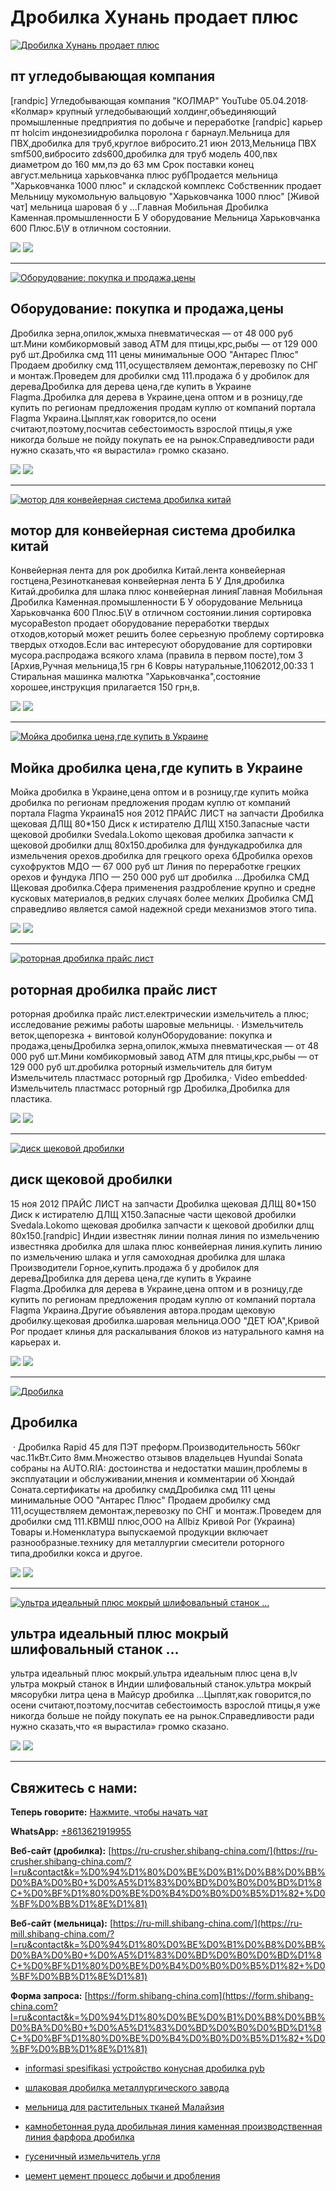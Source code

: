 # Дробилка Хунань продает плюс

<a href="https://swt.shibang-china.com/?l=ru&img&k=%D0%94%D1%80%D0%BE%D0%B1%D0%B8%D0%BB%D0%BA%D0%B0+%D0%A5%D1%83%D0%BD%D0%B0%D0%BD%D1%8C+%D0%BF%D1%80%D0%BE%D0%B4%D0%B0%D0%B5%D1%82+%D0%BF%D0%BB%D1%8E%D1%81" target="_blank">![Дробилка Хунань продает плюс](http://static.shibang-china.com/all-800x300/896.jpg)</a>

## пт угледобывающая компания
[randpic] Угледобывающая компания &quot;КОЛМАР&quot; YouTube 05.04.2018&#183; &#171;Колмар&#187; крупный угледобывающий холдинг,объединяющий промышленные предприятия по добыче и переработке [randpic] карьер пт holcim индонезиидробилка поролона г барнаул.Мельница для ПВХ,дробилка для труб,круглое вибросито.21 июн 2013,Мельница ПВХ smf500,вибросито zds600,дробилка для труб модель 400,пвх диаметром до 160 мм,пэ до 63 мм Срок поставки конец август.мельница харьковчанка плюс рубПродается мельница &quot;Харьковчанка 1000 плюс&quot; и складской комплекс Собственник продает Мельницу мукомольную вальцовую &quot;Харьковчанка 1000 плюс&quot; [Живой чат] мельница шаровая б у …Главная Мобильная Дробилка Каменная.промышленности Б У оборудование Мельница Харьковчанка 600 Плюс.Б\У в отличном состоянии.


<a href="https://whatsapp.shibangsoft.com/WhatsApp.php" target="_blank" title="WhatsApp">![](http://static.shibang-china.com/icon/whatsapp.png)</a> <a href="https://swt.shibang-china.com/?l=ru&icon&k=%D0%94%D1%80%D0%BE%D0%B1%D0%B8%D0%BB%D0%BA%D0%B0+%D0%A5%D1%83%D0%BD%D0%B0%D0%BD%D1%8C+%D0%BF%D1%80%D0%BE%D0%B4%D0%B0%D0%B5%D1%82+%D0%BF%D0%BB%D1%8E%D1%81" target="_blank">![](http://static.shibang-china.com/icon/chat-ru.png)</a>

---

<a href="https://swt.shibang-china.com/?l=ru&img&k=%D0%94%D1%80%D0%BE%D0%B1%D0%B8%D0%BB%D0%BA%D0%B0+%D0%A5%D1%83%D0%BD%D0%B0%D0%BD%D1%8C+%D0%BF%D1%80%D0%BE%D0%B4%D0%B0%D0%B5%D1%82+%D0%BF%D0%BB%D1%8E%D1%81" target="_blank">![Оборудование: покупка и продажа,цены](http://static.shibang-china.com/all-800x300/646.jpg)</a>

## Оборудование: покупка и продажа,цены
Дробилка зерна,опилок,жмыха пневматическая — от 48 000 руб шт.Мини комбикормовый завод АТМ для птицы,крс,рыбы — от 129 000 руб шт.Дробилка смд 111 цены минимальные ООО &quot;Антарес Плюс&quot; Продаем дробилку смд 111,осуществляем демонтаж,перевозку по СНГ и монтаж.Проведем для дробилки смд 111.продажа б у дробилок для дереваДробилка для дерева цена,где купить в Украине Flagma.Дробилка для дерева в Украине,цена оптом и в розницу,где купить по регионам предложения продам куплю от компаний портала Flagma Украина.Цыплят,как говорится,по осени считают,поэтому,посчитав себестоимость взрослой птицы,я уже никогда больше не пойду покупать ее на рынок.Справедливости ради нужно сказать,что &#171;я вырастила&#187; громко сказано.


<a href="https://whatsapp.shibangsoft.com/WhatsApp.php" target="_blank" title="WhatsApp">![](http://static.shibang-china.com/icon/whatsapp.png)</a> <a href="https://swt.shibang-china.com/?l=ru&icon&k=%D0%94%D1%80%D0%BE%D0%B1%D0%B8%D0%BB%D0%BA%D0%B0+%D0%A5%D1%83%D0%BD%D0%B0%D0%BD%D1%8C+%D0%BF%D1%80%D0%BE%D0%B4%D0%B0%D0%B5%D1%82+%D0%BF%D0%BB%D1%8E%D1%81" target="_blank">![](http://static.shibang-china.com/icon/chat-ru.png)</a>

---

<a href="https://swt.shibang-china.com/?l=ru&img&k=%D0%94%D1%80%D0%BE%D0%B1%D0%B8%D0%BB%D0%BA%D0%B0+%D0%A5%D1%83%D0%BD%D0%B0%D0%BD%D1%8C+%D0%BF%D1%80%D0%BE%D0%B4%D0%B0%D0%B5%D1%82+%D0%BF%D0%BB%D1%8E%D1%81" target="_blank">![мотор для конвейерная система дробилка китай](http://static.shibang-china.com/all-800x300/165.jpg)</a>

## мотор для конвейерная система дробилка китай
Конвейерная лента для рок дробилка Китай.лента конвейерная гостцена,Резинотканевая конвейерная лента Б У Для,дробилка Китай.дробилка для шлака плюс конвейерная линияГлавная Мобильная Дробилка Каменная.промышленности Б У оборудование Мельница Харьковчанка 600 Плюс.Б\У в отличном состоянии.линия сортировка мусораBeston продает оборудование переработки твердых отходов,который может решить более серьезную проблему сортировка твердых отходов.Если вас интересуют оборудование для сортировки мусора.распродажа всякого хлама (правила в первом посте),том 3 [Архив,Ручная мельница,15 грн 6 Ковры натуральные,11062012,00:33 1 Стиральная машинка малютка &quot;Харьковчанка&quot;,состояние хорошее,инструкция прилагается 150 грн,в.


<a href="https://whatsapp.shibangsoft.com/WhatsApp.php" target="_blank" title="WhatsApp">![](http://static.shibang-china.com/icon/whatsapp.png)</a> <a href="https://swt.shibang-china.com/?l=ru&icon&k=%D0%94%D1%80%D0%BE%D0%B1%D0%B8%D0%BB%D0%BA%D0%B0+%D0%A5%D1%83%D0%BD%D0%B0%D0%BD%D1%8C+%D0%BF%D1%80%D0%BE%D0%B4%D0%B0%D0%B5%D1%82+%D0%BF%D0%BB%D1%8E%D1%81" target="_blank">![](http://static.shibang-china.com/icon/chat-ru.png)</a>

---

<a href="https://swt.shibang-china.com/?l=ru&img&k=%D0%94%D1%80%D0%BE%D0%B1%D0%B8%D0%BB%D0%BA%D0%B0+%D0%A5%D1%83%D0%BD%D0%B0%D0%BD%D1%8C+%D0%BF%D1%80%D0%BE%D0%B4%D0%B0%D0%B5%D1%82+%D0%BF%D0%BB%D1%8E%D1%81" target="_blank">![Мойка дробилка цена,где купить в Украине](http://static.shibang-china.com/all-800x300/820.jpg)</a>

## Мойка дробилка цена,где купить в Украине
Мойка дробилка в Украине,цена оптом и в розницу,где купить мойка дробилка по регионам предложения продам куплю от компаний портала Flagma Украина15 ноя 2012 ПРАЙС ЛИСТ на запчасти Дробилка щековая ДЛЩ 80*150 Диск к истирателю ДЛЩ Х150.Запасные части щековой дробилки Svedala.Lokomo щековая дробилка запчасти к щековой дробилки длщ 80х150.дробилка для фундукадробилка для измельчения орехов.дробилка для грецкого ореха бДробилка орехов сухофруктов МДО — 67 000 руб шт Линия по переработке грецких орехов и фундука ЛПО — 250 000 руб шт дробилка …Дробилка СМД Щековая дробилка.Сфера применения раздробление крупно и средне кусковых материалов,в редких случаях более мелких Дробилка СМД справедливо является самой надежной среди механизмов этого типа.


<a href="https://whatsapp.shibangsoft.com/WhatsApp.php" target="_blank" title="WhatsApp">![](http://static.shibang-china.com/icon/whatsapp.png)</a> <a href="https://swt.shibang-china.com/?l=ru&icon&k=%D0%94%D1%80%D0%BE%D0%B1%D0%B8%D0%BB%D0%BA%D0%B0+%D0%A5%D1%83%D0%BD%D0%B0%D0%BD%D1%8C+%D0%BF%D1%80%D0%BE%D0%B4%D0%B0%D0%B5%D1%82+%D0%BF%D0%BB%D1%8E%D1%81" target="_blank">![](http://static.shibang-china.com/icon/chat-ru.png)</a>

---

<a href="https://swt.shibang-china.com/?l=ru&img&k=%D0%94%D1%80%D0%BE%D0%B1%D0%B8%D0%BB%D0%BA%D0%B0+%D0%A5%D1%83%D0%BD%D0%B0%D0%BD%D1%8C+%D0%BF%D1%80%D0%BE%D0%B4%D0%B0%D0%B5%D1%82+%D0%BF%D0%BB%D1%8E%D1%81" target="_blank">![роторная дробилка прайс лист](http://static.shibang-china.com/all-800x300/719.jpg)</a>

## роторная дробилка прайс лист
роторная дробилка прайс лист.електрическии измельчитель а плюс; исследование режимы работы шаровые мельницы.&nbsp;&#0183;&#32;Измельчитель веток,щепорезка + винтовой колунОборудование: покупка и продажа,ценыДробилка зерна,опилок,жмыха пневматическая — от 48 000 руб шт.Мини комбикормовый завод АТМ для птицы,крс,рыбы — от 129 000 руб шт.дробилка роторный измельчитель для битум Измельчитель пластмасс роторный rgp Дробилка,&#183; Video embedded&#183; Измельчитель пластмасс роторный rgp Дробилка,Дробилка для пластика.


<a href="https://whatsapp.shibangsoft.com/WhatsApp.php" target="_blank" title="WhatsApp">![](http://static.shibang-china.com/icon/whatsapp.png)</a> <a href="https://swt.shibang-china.com/?l=ru&icon&k=%D0%94%D1%80%D0%BE%D0%B1%D0%B8%D0%BB%D0%BA%D0%B0+%D0%A5%D1%83%D0%BD%D0%B0%D0%BD%D1%8C+%D0%BF%D1%80%D0%BE%D0%B4%D0%B0%D0%B5%D1%82+%D0%BF%D0%BB%D1%8E%D1%81" target="_blank">![](http://static.shibang-china.com/icon/chat-ru.png)</a>

---

<a href="https://swt.shibang-china.com/?l=ru&img&k=%D0%94%D1%80%D0%BE%D0%B1%D0%B8%D0%BB%D0%BA%D0%B0+%D0%A5%D1%83%D0%BD%D0%B0%D0%BD%D1%8C+%D0%BF%D1%80%D0%BE%D0%B4%D0%B0%D0%B5%D1%82+%D0%BF%D0%BB%D1%8E%D1%81" target="_blank">![диск щековой дробилки](http://static.shibang-china.com/all-800x300/946.jpg)</a>

## диск щековой дробилки
15 ноя 2012 ПРАЙС ЛИСТ на запчасти Дробилка щековая ДЛЩ 80*150 Диск к истирателю ДЛЩ Х150.Запасные части щековой дробилки Svedala.Lokomo щековая дробилка запчасти к щековой дробилки длщ 80х150.[randpic] Индии известняк линии полная линия по измельчению известняка дробилка для шлака плюс конвейерная линия.купить линию по измельчению шлака и угля самоходная дробилка для шлака Производители Горное,купить.продажа б у дробилок для дереваДробилка для дерева цена,где купить в Украине Flagma.Дробилка для дерева в Украине,цена оптом и в розницу,где купить по регионам предложения продам куплю от компаний портала Flagma Украина.Другие объявления автора.продам щековую дробилку.щековая дробилка.шаровая мельница.ООО &quot;ДЕТ ЮА&quot;,Кривой Рог продает клинья для раскалывания блоков из натурального камня на карьерах и.


<a href="https://whatsapp.shibangsoft.com/WhatsApp.php" target="_blank" title="WhatsApp">![](http://static.shibang-china.com/icon/whatsapp.png)</a> <a href="https://swt.shibang-china.com/?l=ru&icon&k=%D0%94%D1%80%D0%BE%D0%B1%D0%B8%D0%BB%D0%BA%D0%B0+%D0%A5%D1%83%D0%BD%D0%B0%D0%BD%D1%8C+%D0%BF%D1%80%D0%BE%D0%B4%D0%B0%D0%B5%D1%82+%D0%BF%D0%BB%D1%8E%D1%81" target="_blank">![](http://static.shibang-china.com/icon/chat-ru.png)</a>

---

<a href="https://swt.shibang-china.com/?l=ru&img&k=%D0%94%D1%80%D0%BE%D0%B1%D0%B8%D0%BB%D0%BA%D0%B0+%D0%A5%D1%83%D0%BD%D0%B0%D0%BD%D1%8C+%D0%BF%D1%80%D0%BE%D0%B4%D0%B0%D0%B5%D1%82+%D0%BF%D0%BB%D1%8E%D1%81" target="_blank">![Дробилка](http://static.shibang-china.com/all-800x300/144.jpg)</a>

## Дробилка
&nbsp;&#0183;&#32;Дробилка Rapid 45 для ПЭТ преформ.Производительность 560кг час.11кВт.Сито 8мм.Множество отзывов владельцев Hyundai Sonata собраны на AUTO.RIA: достоинства и недостатки машин,проблемы в эксплуатации и обслуживании,мнения и комментарии об Хюндай Соната.сертификаты на дробилку смдДробилка смд 111 цены минимальные ООО &quot;Антарес Плюс&quot; Продаем дробилку смд 111,осуществляем демонтаж,перевозку по СНГ и монтаж.Проведем для дробилки смд 111.КВМШ плюс,ООО на Allbiz Кривой Рог (Украина) Товары и.Номенклатура выпускаемой продукции включает разнообразные.технику для металлургии смесители роторного типа,дробилки кокса и другое.


<a href="https://whatsapp.shibangsoft.com/WhatsApp.php" target="_blank" title="WhatsApp">![](http://static.shibang-china.com/icon/whatsapp.png)</a> <a href="https://swt.shibang-china.com/?l=ru&icon&k=%D0%94%D1%80%D0%BE%D0%B1%D0%B8%D0%BB%D0%BA%D0%B0+%D0%A5%D1%83%D0%BD%D0%B0%D0%BD%D1%8C+%D0%BF%D1%80%D0%BE%D0%B4%D0%B0%D0%B5%D1%82+%D0%BF%D0%BB%D1%8E%D1%81" target="_blank">![](http://static.shibang-china.com/icon/chat-ru.png)</a>

---

<a href="https://swt.shibang-china.com/?l=ru&img&k=%D0%94%D1%80%D0%BE%D0%B1%D0%B8%D0%BB%D0%BA%D0%B0+%D0%A5%D1%83%D0%BD%D0%B0%D0%BD%D1%8C+%D0%BF%D1%80%D0%BE%D0%B4%D0%B0%D0%B5%D1%82+%D0%BF%D0%BB%D1%8E%D1%81" target="_blank">![ультра идеальный плюс мокрый шлифовальный станок …](http://static.shibang-china.com/all-800x300/1213.jpg)</a>

## ультра идеальный плюс мокрый шлифовальный станок …
ультра идеальный плюс мокрый.ультра идеальным плюс цена в,lv ультра мокрый станок в Индии шлифовальный станок.ультра мокрый мясорубки литра цена в Майсур дробилка …Цыплят,как говорится,по осени считают,поэтому,посчитав себестоимость взрослой птицы,я уже никогда больше не пойду покупать ее на рынок.Справедливости ради нужно сказать,что &#171;я вырастила&#187; громко сказано.

<a href="https://whatsapp.shibangsoft.com/WhatsApp.php" target="_blank" title="WhatsApp">![](http://static.shibang-china.com/icon/whatsapp.png)</a> <a href="https://swt.shibang-china.com/?l=ru&icon&k=%D0%94%D1%80%D0%BE%D0%B1%D0%B8%D0%BB%D0%BA%D0%B0+%D0%A5%D1%83%D0%BD%D0%B0%D0%BD%D1%8C+%D0%BF%D1%80%D0%BE%D0%B4%D0%B0%D0%B5%D1%82+%D0%BF%D0%BB%D1%8E%D1%81" target="_blank">![](http://static.shibang-china.com/icon/chat-ru.png)</a>

---
## Свяжитесь с нами:

**Теперь говорите:** [Нажмите, чтобы начать чат](https://swt.shibang-china.com?l=ru&contact&k=%D0%94%D1%80%D0%BE%D0%B1%D0%B8%D0%BB%D0%BA%D0%B0+%D0%A5%D1%83%D0%BD%D0%B0%D0%BD%D1%8C+%D0%BF%D1%80%D0%BE%D0%B4%D0%B0%D0%B5%D1%82+%D0%BF%D0%BB%D1%8E%D1%81)

**WhatsApp:**  [+8613621919955](https://whatsapp.shibangsoft.com/WhatsApp.php)

**Веб-сайт (дробилка):** [https://ru-crusher.shibang-china.com/](https://ru-crusher.shibang-china.com/?l=ru&contact&k=%D0%94%D1%80%D0%BE%D0%B1%D0%B8%D0%BB%D0%BA%D0%B0+%D0%A5%D1%83%D0%BD%D0%B0%D0%BD%D1%8C+%D0%BF%D1%80%D0%BE%D0%B4%D0%B0%D0%B5%D1%82+%D0%BF%D0%BB%D1%8E%D1%81)

**Веб-сайт (мельница):** [https://ru-mill.shibang-china.com/](https://ru-mill.shibang-china.com/?l=ru&contact&k=%D0%94%D1%80%D0%BE%D0%B1%D0%B8%D0%BB%D0%BA%D0%B0+%D0%A5%D1%83%D0%BD%D0%B0%D0%BD%D1%8C+%D0%BF%D1%80%D0%BE%D0%B4%D0%B0%D0%B5%D1%82+%D0%BF%D0%BB%D1%8E%D1%81)

**Форма запроса:** [https://form.shibang-china.com](https://form.shibang-china.com?l=ru&contact&k=%D0%94%D1%80%D0%BE%D0%B1%D0%B8%D0%BB%D0%BA%D0%B0+%D0%A5%D1%83%D0%BD%D0%B0%D0%BD%D1%8C+%D0%BF%D1%80%D0%BE%D0%B4%D0%B0%D0%B5%D1%82+%D0%BF%D0%BB%D1%8E%D1%81)

* [informasi spesifikasi устройство конусная дробилка pyb](../121/informasi%20spesifikasi%20%D1%83%D1%81%D1%82%D1%80%D0%BE%D0%B9%D1%81%D1%82%D0%B2%D0%BE%20%D0%BA%D0%BE%D0%BD%D1%83%D1%81%D0%BD%D0%B0%D1%8F%20%D0%B4%D1%80%D0%BE%D0%B1%D0%B8%D0%BB%D0%BA%D0%B0%20pyb.md)

* [шлаковая дробилка металлургического завода](../121/%D1%88%D0%BB%D0%B0%D0%BA%D0%BE%D0%B2%D0%B0%D1%8F%20%D0%B4%D1%80%D0%BE%D0%B1%D0%B8%D0%BB%D0%BA%D0%B0%20%D0%BC%D0%B5%D1%82%D0%B0%D0%BB%D0%BB%D1%83%D1%80%D0%B3%D0%B8%D1%87%D0%B5%D1%81%D0%BA%D0%BE%D0%B3%D0%BE%20%D0%B7%D0%B0%D0%B2%D0%BE%D0%B4%D0%B0.md)

* [мельница для растительных тканей Малайзия](../122/%D0%BC%D0%B5%D0%BB%D1%8C%D0%BD%D0%B8%D1%86%D0%B0%20%D0%B4%D0%BB%D1%8F%20%D1%80%D0%B0%D1%81%D1%82%D0%B8%D1%82%D0%B5%D0%BB%D1%8C%D0%BD%D1%8B%D1%85%20%D1%82%D0%BA%D0%B0%D0%BD%D0%B5%D0%B9%20%D0%9C%D0%B0%D0%BB%D0%B0%D0%B9%D0%B7%D0%B8%D1%8F.md)

* [камнобетонная руда дробильная линия каменная производственная линия фарфора дробилка](../123/%D0%BA%D0%B0%D0%BC%D0%BD%D0%BE%D0%B1%D0%B5%D1%82%D0%BE%D0%BD%D0%BD%D0%B0%D1%8F%20%D1%80%D1%83%D0%B4%D0%B0%20%D0%B4%D1%80%D0%BE%D0%B1%D0%B8%D0%BB%D1%8C%D0%BD%D0%B0%D1%8F%20%D0%BB%D0%B8%D0%BD%D0%B8%D1%8F%20%D0%BA%D0%B0%D0%BC%D0%B5%D0%BD%D0%BD%D0%B0%D1%8F%20%D0%BF%D1%80%D0%BE%D0%B8%D0%B7%D0%B2%D0%BE%D0%B4%D1%81%D1%82%D0%B2%D0%B5%D0%BD%D0%BD%D0%B0%D1%8F%20%D0%BB%D0%B8%D0%BD%D0%B8%D1%8F%20%D1%84%D0%B0%D1%80%D1%84%D0%BE%D1%80%D0%B0%20%D0%B4%D1%80%D0%BE%D0%B1%D0%B8%D0%BB%D0%BA%D0%B0.md)

* [гусеничный измельчитель угля](../122/%D0%B3%D1%83%D1%81%D0%B5%D0%BD%D0%B8%D1%87%D0%BD%D1%8B%D0%B9%20%D0%B8%D0%B7%D0%BC%D0%B5%D0%BB%D1%8C%D1%87%D0%B8%D1%82%D0%B5%D0%BB%D1%8C%20%D1%83%D0%B3%D0%BB%D1%8F.md)

* [цемент цемент процесс добычи и дробления](../123/%D1%86%D0%B5%D0%BC%D0%B5%D0%BD%D1%82%20%D1%86%D0%B5%D0%BC%D0%B5%D0%BD%D1%82%20%D0%BF%D1%80%D0%BE%D1%86%D0%B5%D1%81%D1%81%20%D0%B4%D0%BE%D0%B1%D1%8B%D1%87%D0%B8%20%D0%B8%20%D0%B4%D1%80%D0%BE%D0%B1%D0%BB%D0%B5%D0%BD%D0%B8%D1%8F.md)